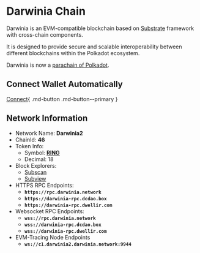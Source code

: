 # Darwinia Chain

Darwinia is an EVM-compatible blockchain based on [Substrate](https://substrate.dev/) framework with cross-chain components.

It is designed to provide secure and scalable interoperability between different blockchains within the Polkadot ecosystem.

Darwinia is now a [parachain of Polkadot](https://polkadot.subscan.io/parachain/2046).

## Connect Wallet Automatically

[Connect](https://chainlist.org/chain/46){ .md-button .md-button--primary }

## Network Information

- Network Name: **Darwinia2**
- ChainId: **46**
- Token Info:
    - Symbol: [**RING**](https://coinmarketcap.com/currencies/darwinia-network/)
    - Decimal: 18
- Block Explorers:
    - [Subscan](https://darwinia.subscan.io/)
    - [Subview](https://darwinia.subview.xyz/)
- HTTPS RPC Endpoints:
    - **`https://rpc.darwinia.network`**
    - **`https://darwinia-rpc.dcdao.box`**
    - **`https://darwinia-rpc.dwellir.com`**
- Websocket RPC Endpoints:
    - **`wss://rpc.darwinia.network`**
    - **`wss://darwinia-rpc.dcdao.box`**
    - **`wss://darwinia-rpc.dwellir.com`**
- EVM-Tracing Node Endpoints
    - **`ws://c1.darwinia2.darwinia.network:9944`**